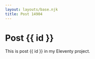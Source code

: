 ```yaml
---
layout: layouts/base.njk
title: Post 14904
---
```


# Post {{ id }}

This is post {{ id }} in my Eleventy project.
